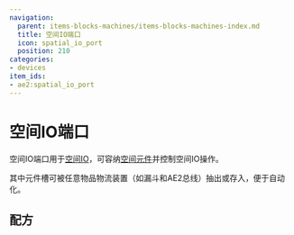 ```yaml
---
navigation:
  parent: items-blocks-machines/items-blocks-machines-index.md
  title: 空间IO端口
  icon: spatial_io_port
  position: 210
categories:
- devices 
item_ids:
- ae2:spatial_io_port
---
```


# 空间IO端口

<BlockImage id="spatial_io_port" p:powered="true" scale="8" />

空间IO端口用于[空间IO](../ae2-mechanics/spatial-io.md)，可容纳[空间元件](spatial_cells.md)并控制空间IO操作。

其中元件槽可被任意物品物流装置（如漏斗和AE2总线）抽出或存入，便于自动化。

## 配方

<RecipeFor id="spatial_io_port" />